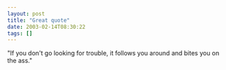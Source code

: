 ```yaml
---
layout: post
title: "Great quote"
date: 2003-02-14T08:30:22
tags: []
---
```


"If you don't go looking for trouble, it follows you around and bites you on the ass."
